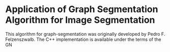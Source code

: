 # Application of Graph Segmentation Algorithm for Image Segmentation

This algorithm for graph-segmentation was originally developed by Pedro F. Felzenszwalb. The C++ implementation is available under the terms of the GN